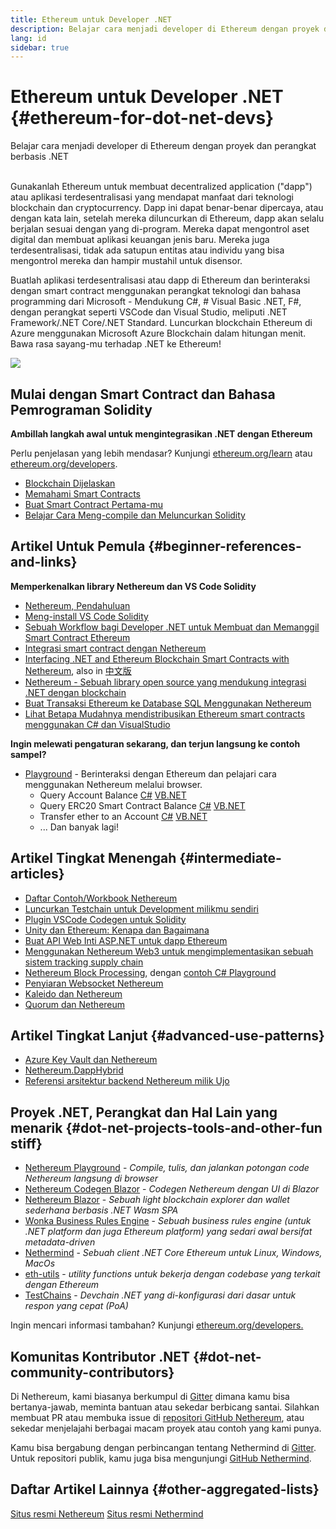 ```yaml
---
title: Ethereum untuk Developer .NET
description: Belajar cara menjadi developer di Ethereum dengan proyek dan perangkat berbasis .NET
lang: id
sidebar: true
---
```


# Ethereum untuk Developer .NET {#ethereum-for-dot-net-devs}

<div class="featured">Belajar cara menjadi developer di Ethereum dengan proyek dan perangkat berbasis .NET</div><br/>

Gunakanlah Ethereum untuk membuat decentralized application ("dapp") atau aplikasi terdesentralisasi yang mendapat manfaat dari teknologi blockchain dan cryptocurrency. Dapp ini dapat benar-benar dipercaya, atau dengan kata lain, setelah mereka diluncurkan di Ethereum, dapp akan selalu berjalan sesuai dengan yang di-program. Mereka dapat mengontrol aset digital dan membuat aplikasi keuangan jenis baru. Mereka juga terdesentralisasi, tidak ada satupun entitas atau individu yang bisa mengontrol mereka dan hampir mustahil untuk disensor.

Buatlah aplikasi terdesentralisasi atau dapp di Ethereum dan berinteraksi dengan smart contract menggunakan perangkat teknologi dan bahasa programming dari Microsoft - Mendukung C#, # Visual Basic .NET, F#, dengan perangkat seperti VSCode dan Visual Studio, meliputi .NET Framework/.NET Core/.NET Standard. Luncurkan blockchain Ethereum di Azure menggunakan Microsoft Azure Blockchain dalam hitungan menit. Bawa rasa sayang-mu terhadap .NET ke Ethereum!

<img src="https://raw.githubusercontent.com/Nethereum/Nethereum/master/logos/logo192x192t.png" />

## Mulai dengan Smart Contract dan Bahasa Pemrograman Solidity

**Ambillah langkah awal untuk mengintegrasikan .NET dengan Ethereum**

Perlu penjelasan yang lebih mendasar? Kunjungi [ethereum.org/learn](/id/learn/) atau [ethereum.org/developers](/id/developers/).

- [Blockchain Dijelaskan](https://kauri.io/article/d55684513211466da7f8cc03987607d5/blockchain-explained)
- [Memahami Smart Contracts](https://kauri.io/article/e4f66c6079e74a4a9b532148d3158188/ethereum-101-part-5-the-smart-contract)
- [Buat Smart Contract Pertama-mu](https://kauri.io/article/124b7db1d0cf4f47b414f8b13c9d66e2/remix-ide-your-first-smart-contract)
- [Belajar Cara Meng-compile dan Meluncurkan Solidity](https://kauri.io/article/973c5f54c4434bb1b0160cff8c695369/understanding-smart-contract-compilation-and-deployment)

## Artikel Untuk Pemula {#beginner-references-and-links}

**Memperkenalkan library Nethereum dan VS Code Solidity**

- [Nethereum, Pendahuluan](https://docs.nethereum.com/en/latest/getting-started/)
- [Meng-install VS Code Solidity](https://marketplace.visualstudio.com/items?itemName=JuanBlanco.solidity)
- [Sebuah Workflow bagi Developer .NET untuk Membuat dan Memanggil Smart Contract Ethereum](https://medium.com/coinmonks/a-net-developers-workflow-for-creating-and-calling-ethereum-smart-contracts-44714f191db2)
- [Integrasi smart contract dengan Nethereum](https://kauri.io/#collections/getting%20started/smart-contracts-integration-with-nethereum/#smart-contracts-integration-with-nethereum)
- [Interfacing .NET and Ethereum Blockchain Smart Contracts with Nethereum](https://medium.com/my-blockchain-development-daily-journey/interfacing-net-and-ethereum-blockchain-smart-contracts-with-nethereum-2fa3729ac933), also in [中文版](https://medium.com/my-blockchain-development-daily-journey/%E4%BD%BF%E7%94%A8nethereum%E9%80%A3%E6%8E%A5-net%E5%92%8C%E4%BB%A5%E5%A4%AA%E7%B6%B2%E5%8D%80%E5%A1%8A%E9%8F%88%E6%99%BA%E8%83%BD%E5%90%88%E7%B4%84-4a96d35ad1e1)
- [Nethereum - Sebuah library open source yang mendukung integrasi .NET dengan blockchain](https://kauri.io/#collections/a%20hackathon%20survival%20guide/nethereum-an-open-source-.net-integration-library/)
- [Buat Transaksi Ethereum ke Database SQL Menggunakan Nethereum](https://medium.com/coinmonks/writing-ethereum-transactions-to-sql-database-using-nethereum-fd94e0e4fa36)
- [Lihat Betapa Mudahnya mendistribusikan Ethereum smart contracts menggunakan C# dan VisualStudio](https://koukia.ca/deploy-ethereum-smart-contracts-using-c-and-visualstudio-5be188ae928c) <br/>

**Ingin melewati pengaturan sekarang, dan terjun langsung ke contoh sampel?**

- [Playground](http://playground.nethereum.com/) - Berinteraksi dengan Ethereum dan pelajari cara menggunakan Nethereum melalui browser.
  - Query Account Balance [C#](http://playground.nethereum.com/csharp/id/1001) [VB.NET](http://playground.nethereum.com/vb/id/2001)
  - Query ERC20 Smart Contract Balance [C#](http://playground.nethereum.com/csharp/id/1005) [VB.NET](http://playground.nethereum.com/vb/id/2004)
  - Transfer ether to an Account [C#](http://playground.nethereum.com/csharp/id/1003) [VB.NET](http://playground.nethereum.com/vb/id/2003)
  - ... Dan banyak lagi!

## Artikel Tingkat Menengah {#intermediate-articles}

- [Daftar Contoh/Workbook Nethereum](http://docs.nethereum.com/en/latest/Nethereum.Workbooks/docs/)
- [Luncurkan Testchain untuk Development milikmu sendiri](https://github.com/Nethereum/Testchains)
- [Plugin VSCode Codegen untuk Solidity](https://docs.nethereum.com/en/latest/nethereum-codegen-vscodesolidity/)
- [Unity dan Ethereum: Kenapa dan Bagaimana](https://www.raywenderlich.com/5509-unity-and-ethereum-why-and-how)
- [Buat API Web Inti ASP.NET untuk dapp Ethereum](https://tech-mint.com/create-asp-net-core-web-api-for-ethereum-dapps/)
- [Menggunakan Nethereum Web3 untuk mengimplementasikan sebuah sistem tracking supply chain](http://blog.pomiager.com/post/using-nethereum-web3-to-implement-a-supply-chain-traking-system4)
- [Nethereum Block Processing](https://nethereum.readthedocs.io/en/latest/nethereum-block-processing-detail/), dengan [ contoh C# Playground](http://playground.nethereum.com/csharp/id/1025)
- [Penyiaran Websocket Nethereum](https://nethereum.readthedocs.io/en/latest/nethereum-subscriptions-streaming/)
- [Kaleido dan Nethereum](https://kaleido.io/kaleido-and-nethereum/)
- [Quorum dan Nethereum](https://github.com/Nethereum/Nethereum/blob/master/src/Nethereum.Quorum/README.md)

## Artikel Tingkat Lanjut {#advanced-use-patterns}

- [Azure Key Vault dan Nethereum](https://github.com/Azure-Samples/bc-community-samples/tree/master/akv-nethereum)
- [Nethereum.DappHybrid](https://github.com/Nethereum/Nethereum.DappHybrid)
- [Referensi arsitektur backend Nethereum milik Ujo](https://docs.nethereum.com/en/latest/nethereum-ujo-backend-sample/)

## Proyek .NET, Perangkat dan Hal Lain yang menarik {#dot-net-projects-tools-and-other-fun stiff}

- [Nethereum Playground](http://playground.nethereum.com/) - _Compile, tulis, dan jalankan potongan code Nethereum langsung di browser_
- [Nethereum Codegen Blazor](https://github.com/Nethereum/Nethereum.CodeGen.Blazor) - _Codegen Nethereum dengan UI di Blazor_
- [Nethereum Blazor](https://github.com/Nethereum/NethereumBlazor) - _Sebuah light blockchain explorer dan wallet sederhana berbasis .NET Wasm SPA_
- [Wonka Business Rules Engine](https://docs.nethereum.com/en/latest/wonka/) - _Sebuah business rules engine (untuk .NET platform dan juga Ethereum platform) yang sedari awal bersifat metadata-driven_
- [Nethermind](https://github.com/NethermindEth/nethermind) - _Sebuah client .NET Core Ethereum untuk Linux, Windows, MacOs_
- [eth-utils](https://github.com/ethereum/eth-utils/) - _utility functions untuk bekerja dengan codebase yang terkait dengan Ethereum_
- [TestChains](https://github.com/Nethereum/TestChains) - _Devchain .NET yang di-konfigurasi dari dasar untuk respon yang cepat (PoA)_

Ingin mencari informasi tambahan? Kunjungi [ethereum.org/developers.](/id/developers/)

## Komunitas Kontributor .NET {#dot-net-community-contributors}

Di Nethereum, kami biasanya berkumpul di [Gitter](https://gitter.im/Nethereum/Nethereum) dimana kamu bisa bertanya-jawab, meminta bantuan atau sekedar berbicang santai. Silahkan membuat PR atau membuka issue di [repositori GitHub Nethereum](https://github.com/Nethereum), atau sekedar menjelajahi berbagai macam proyek atau contoh yang kami punya.

Kamu bisa bergabung dengan perbincangan tentang Nethermind di [Gitter](https://gitter.im/nethermindeth/nethermind). Untuk repositori publik, kamu juga bisa mengunjungi [GitHub Nethermind](https://github.com/NethermindEth/nethermind).

## Daftar Artikel Lainnya {#other-aggregated-lists}

[Situs resmi Nethereum](https://nethereum.com/) [Situs resmi Nethermind](https://nethermind.io/)

